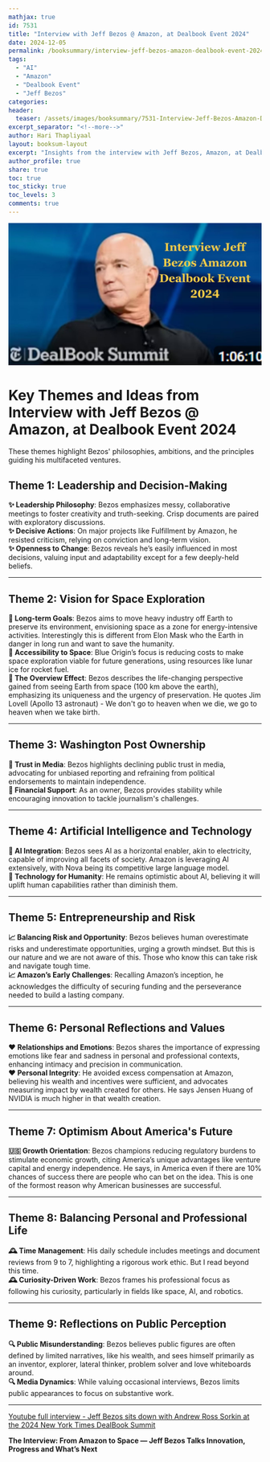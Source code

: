 ```yaml
---
mathjax: true
id: 7531
title: "Interview with Jeff Bezos @ Amazon, at Dealbook Event 2024"
date: 2024-12-05
permalink: /booksummary/interview-jeff-bezos-amazon-dealbook-event-2024
tags:
  - "AI"
  - "Amazon"
  - "Dealbook Event"
  - "Jeff Bezos"
categories:
header:
  teaser: /assets/images/booksummary/7531-Interview-Jeff-Bezos-Amazon-Dealbook-Event-2024.jpg
excerpt_separator: "<!--more-->"
author: Hari Thapliyaal
layout: booksum-layout
excerpt: "Insights from the interview with Jeff Bezos, Amazon, at Dealbook Event 2024"
author_profile: true
share: true
toc: true
toc_sticky: true
toc_levels: 3
comments: true
---
```


![Interview-Jeff-Bezos-Amazon-Dealbook-Event-2023](/assets/images/booksummary/7531-Interview-Jeff-Bezos-Amazon-Dealbook-Event-2024.jpg)

# Key Themes and Ideas from Interview with Jeff Bezos @ Amazon, at Dealbook Event 2024
These themes highlight Bezos' philosophies, ambitions, and the principles guiding his multifaceted ventures.

## **Theme 1: Leadership and Decision-Making**  
**✨ Leadership Philosophy**: Bezos emphasizes messy, collaborative meetings to foster creativity and truth-seeking. Crisp documents are paired with exploratory discussions.  
**✨ Decisive Actions**: On major projects like Fulfillment by Amazon, he resisted criticism, relying on conviction and long-term vision.  
**✨ Openness to Change**: Bezos reveals he’s easily influenced in most decisions, valuing input and adaptability except for a few deeply-held beliefs.  

---

## **Theme 2: Vision for Space Exploration**  
**🚀 Long-term Goals**: Bezos aims to move heavy industry off Earth to preserve its environment, envisioning space as a zone for energy-intensive activities. Interestingly this is different from Elon Mask who the Earth in danger in long run and want to save the humanity.  
**🚀 Accessibility to Space**: Blue Origin’s focus is reducing costs to make space exploration viable for future generations, using resources like lunar ice for rocket fuel.  
**🚀 The Overview Effect**: Bezos describes the life-changing perspective gained from seeing Earth from space (100 km above the earth), emphasizing its uniqueness and the urgency of preservation.  He quotes Jim Lovell (Apollo 13 astronaut) - We don't go to heaven when we die, we go to heaven when we take birth.

---

## **Theme 3: Washington Post Ownership**  
**📰 Trust in Media**: Bezos highlights declining public trust in media, advocating for unbiased reporting and refraining from political endorsements to maintain independence.  
**📰 Financial Support**: As an owner, Bezos provides stability while encouraging innovation to tackle journalism's challenges.  

---

## **Theme 4: Artificial Intelligence and Technology**  
**🤖 AI Integration**: Bezos sees AI as a horizontal enabler, akin to electricity, capable of improving all facets of society. Amazon is leveraging AI extensively, with Nova being its competitive large language model.  
**🤖 Technology for Humanity**: He remains optimistic about AI, believing it will uplift human capabilities rather than diminish them.  

---

## **Theme 5: Entrepreneurship and Risk**  
**📈 Balancing Risk and Opportunity**: Bezos believes human overestimate risks and underestimate opportunities, urging a growth mindset. But this is our nature and we are not aware of this. Those who know this can take risk and navigate tough time.  
**📈 Amazon’s Early Challenges**: Recalling Amazon’s inception, he acknowledges the difficulty of securing funding and the perseverance needed to build a lasting company.  

---

## **Theme 6: Personal Reflections and Values**  
**❤️ Relationships and Emotions**: Bezos shares the importance of expressing emotions like fear and sadness in personal and professional contexts, enhancing intimacy and precision in communication.  
**❤️ Personal Integrity**: He avoided excess compensation at Amazon, believing his wealth and incentives were sufficient, and advocates measuring impact by wealth created for others. He says Jensen Huang of NVIDIA is much higher in that wealth creation.  

---

## **Theme 7: Optimism About America's Future**  
**🇺🇸 Growth Orientation**: Bezos champions reducing regulatory burdens to stimulate economic growth, citing America’s unique advantages like venture capital and energy independence. He says, in America even if there are 10% chances of success there are people who can bet on the idea. This is one of the formost reason why American businesses are successful.  

---

## **Theme 8: Balancing Personal and Professional Life**  
**🕰️ Time Management**: His daily schedule includes meetings and document reviews from 9 to 7, highlighting a rigorous work ethic. But I read beyond this time.  
**🕰️ Curiosity-Driven Work**: Bezos frames his professional focus as following his curiosity, particularly in fields like space, AI, and robotics.  

---

## **Theme 9: Reflections on Public Perception**  
**🔍 Public Misunderstanding**: Bezos believes public figures are often defined by limited narratives, like his wealth, and sees himself primarily as an inventor, explorer, lateral thinker, problem solver and love whiteboards around.  
**🔍 Media Dynamics**: While valuing occasional interviews, Bezos limits public appearances to focus on substantive work.  

---

[Youtube full interview - Jeff Bezos sits down with Andrew Ross Sorkin at the 2024 New York Times DealBook Summit](https://www.youtube.com/watch?v=s71nJQqzYRQ)

**The Interview: From Amazon to Space — Jeff Bezos Talks Innovation, Progress and What’s Next**